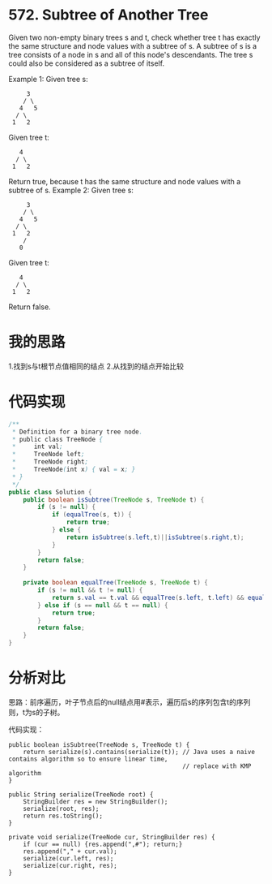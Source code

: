 ﻿#  572. Subtree of Another Tree

Given two non-empty binary trees s and t, check whether tree t has exactly the same structure and node values with a subtree of s. A subtree of s is a tree consists of a node in s and all of this node's descendants. The tree s could also be considered as a subtree of itself.

Example 1:
Given tree s:

```
     3
    / \
   4   5
  / \
 1   2
```

Given tree t:

```
   4 
  / \
 1   2
```

Return true, because t has the same structure and node values with a subtree of s.
Example 2:
Given tree s:

```
     3
    / \
   4   5
  / \
 1   2
    /
   0
```

Given tree t:

```
   4
  / \
 1   2
```

Return false.

# 我的思路

1.找到s与t根节点值相同的结点
2.从找到的结点开始比较

# 代码实现

```java
/**
 * Definition for a binary tree node.
 * public class TreeNode {
 *     int val;
 *     TreeNode left;
 *     TreeNode right;
 *     TreeNode(int x) { val = x; }
 * }
 */
public class Solution {
    public boolean isSubtree(TreeNode s, TreeNode t) {
        if (s != null) {
            if (equalTree(s, t)) {
                return true;
            } else {
                return isSubtree(s.left,t)||isSubtree(s.right,t);
            }
        }
        return false;
    }
    
    private boolean equalTree(TreeNode s, TreeNode t) {
        if (s != null && t != null) {
            return s.val == t.val && equalTree(s.left, t.left) && equalTree(s.right, t.right);
        } else if (s == null && t == null) {
            return true;
        }
        return false;
    }
}
```

# 分析对比

思路：前序遍历，叶子节点后的null结点用#表示，遍历后s的序列包含t的序列则，t为s的子树。

代码实现：

```
public boolean isSubtree(TreeNode s, TreeNode t) {
    return serialize(s).contains(serialize(t)); // Java uses a naive contains algorithm so to ensure linear time, 
                                                // replace with KMP algorithm
}

public String serialize(TreeNode root) {
    StringBuilder res = new StringBuilder();
    serialize(root, res);
    return res.toString();
}

private void serialize(TreeNode cur, StringBuilder res) {
    if (cur == null) {res.append(",#"); return;}
    res.append("," + cur.val);
    serialize(cur.left, res);
    serialize(cur.right, res);
}
```